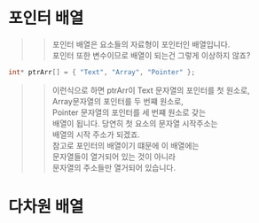 # 포인터 배열  
 
>> 포인터 배열은 요소들의 자료형이 포인터인 배열입니다.  
>> 포인터 또한 변수이므로 배열이 되는건 그렇게 이상하지 않죠?  
```C 
int* ptrArr[] = { "Text", "Array", "Pointer" };
```
>> 이런식으로 하면 ptrArr이 Text 문자열의 포인터를 첫 원소로,  
>> Array문자열의 포인터를 두 번쨰 원소로,  
>> Pointer 문자열의 포인터를 세 번쨰 원소로 갖는  
>> 배열이 됩니다. 당연히 첫 요소의 문자열 시작주소는  
>> 배열의 시작 주소가 되겠죠.  
>> 참고로 포인터의 배열이기 떄문에 이 배열에는  
>> 문자열들이 열거되어 있는 것이 아니라  
>> 문자열의 주소들만 열거되어 있습니다.  

# 다차원 배열
>> 

